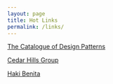 ```yaml
---
layout: page
title: Hot Links
permalink: /links/
---
```


[The Catalogue of Design Patterns](https://refactoring.guru/design-patterns/catalog)

[Cedar Hills Group](https://www.cedarhillsgroup.com/)

[Haki Benita](https://hakibenita.com/)
